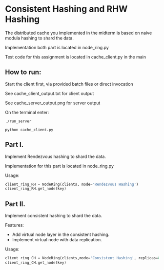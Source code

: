 # Consistent Hashing and RHW Hashing

The distributed cache you implemented in the midterm is based on naive modula hashing to shard the data.

Implementation both part is located in node_ring.py

Test code for this assignment is located in cache_client.py in the main

## How to run:

Start the client first, via provided batch files or direct invocation

See cache_client_output.txt for client output

See cache_server_output.png for server output

On the terminal enter:
```
./run_server

python cache_client.py
```

## Part I.

Implement Rendezvous hashing to shard the data.

Implementation for this part is located in node_ring.py

Usage:
```python
client_ring_RH = NodeRing(clients, mode='Rendezvous Hashing')
client_ring_RH.get_node(key)

```

## Part II.

Implement consistent hashing to shard the data.

Features:

* Add virtual node layer in the consistent hashing.
* Implement virtual node with data replication. 

Usage:

```python
client_ring_CH = NodeRing(clients,mode='Consistent Hashing', replicas=8)
client_ring_CH.get_node(key)
```
